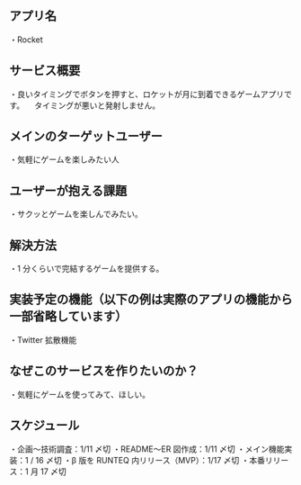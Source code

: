 
## アプリ名

・Rocket

## サービス概要

・良いタイミングでボタンを押すと、ロケットが月に到着できるゲームアプリです。
　タイミングが悪いと発射しません。

## メインのターゲットユーザー

・気軽にゲームを楽しみたい人

## ユーザーが抱える課題

・サクッとゲームを楽しんでみたい。

## 解決方法

・1 分くらいで完結するゲームを提供する。

## 実装予定の機能（以下の例は実際のアプリの機能から一部省略しています）
・Twitter 拡散機能

## なぜこのサービスを作りたいのか？
・気軽にゲームを使ってみて、ほしい。

## スケジュール
・企画〜技術調査：1/11 〆切
・README〜ER 図作成：1/11 〆切
・メイン機能実装：1 / 16 〆切
・β 版を RUNTEQ 内リリース（MVP）：1/17 〆切
・本番リリース：1 月 17 〆切

